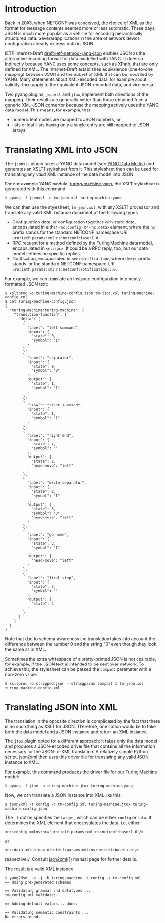 # Introduction #

Back in 2003, when NETCONF was conceived, the choice of XML as the format for message contents seemed more or less automatic. These days, JSON is much more popular as a vehicle for encoding hierarchically structured data. Several applications in the area of network device configuration already express data in JSON.

IETF Internet-Draft [draft-ietf-netmod-yang-json](http://tools.ietf.org/html/draft-ietf-netmod-yang-json) enables JSON as the alternative encoding format for data modelled with YANG. It does so indirectly because YANG uses some concepts, such as XPath, that are only defined for XML. The Internet-Draft establishes equivalence (one-to-one mapping) between JSON and the subset of XML that can be modelled by YANG. Many statements about XML-encoded data, for example about validity, then apply to the equivalent JSON-encoded data, and vice versa.

Two pyang plugins, `jsonxsl` and `jtox`, implement both directions of the mapping. Their results are generally better than those obtained from a generic XML-JSON convertor because the mapping actively uses the YANG data model. This means, for example, that
  * numeric leaf nodes are mapped to JSON numbers, or
  * lists or leaf-lists having only a single entry are still mapped to JSON arrays.

# Translating XML into JSON #

The `jsonxsl` plugin takes a YANG data model (see [YANG Data Model](Tutorial#yang-data-model)) and generates an XSLT1 stylesheet from it. This stylesheet then can be used for translating any _valid_ XML instance of the data model into JSON.

For our example YANG module, [turing-machine.yang](https://github.com/mbj4668/pyang/blob/master/doc/tutorial/examples/turing-machine.yang), the XSLT stylesheet is generated with this command:
```
$ pyang -f jsonxsl -o tm-json.xsl turing-machine.yang
```

We can then use the stylesheet, `tm-json.xsl`, with any XSLT1 processor and translate any valid XML instance document of the following types:
  * Configuration data, or configuration together with state data, encapsulated in either `<nc:config>` or `<nc:data>` element, where the `nc` prefix stands for the standard NETCONF namespace URI `urn:ietf:params:xml:ns:netconf:base:1.0`.
  * RPC request for a method defined by the Turing Machine data model, encapsulated in `<nc:rpc>`. It could be a RPC reply, too, but our data model defines no specific replies.
  * Notification, encapsulated in `<en:notification>`, where the `en` prefix stands for the standard NETCONF namespace URI `urn:ietf:params:xml:ns:netconf:notification:1.0`.

For example, we can translate an instance configuration into neatly formatted JSON text:
```
$ xsltproc -o turing-machine-config.json tm-json.xsl turing-machine-config.xml
$ cat turing-machine-config.json 
{
  "turing-machine:turing-machine": {
    "transition-function": {
      "delta": [
        {
          "label": "left summand",
          "input": {
            "state": 0,
            "symbol": "1"
          }
        },
        {
          "label": "separator",
          "input": {
            "state": 0,
            "symbol": "0"
          },
          "output": {
            "state": 1,
            "symbol": "1"
          }
        },
        {
          "label": "right summand",
          "input": {
            "state": 1,
            "symbol": "1"
          }
        },
        {
          "label": "right end",
          "input": {
            "state": 1,
            "symbol": ""
          },
          "output": {
            "state": 2,
            "head-move": "left"
          }
        },
        {
          "label": "write separator",
          "input": {
            "state": 2,
            "symbol": "1"
          },
          "output": {
            "state": 3,
            "symbol": "0",
            "head-move": "left"
          }
        },
        {
          "label": "go home",
          "input": {
            "state": 3,
            "symbol": "1"
          },
          "output": {
            "head-move": "left"
          }
        },
        {
          "label": "final step",
          "input": {
            "state": 3,
            "symbol": ""
          },
          "output": {
            "state": 4
          }
        }
      ]
    }
  }
}
```

Note that due to schema-awareness the translation takes into account the difference between the number 0 and the string "0" even though they look the same as in XML.

Sometimes the extra whitespace of a pretty-printed JSON is not desirable, for example, if the JSON text is intended to be sent over network. To achieve this, the stylesheet can be passed the `compact` parameter with a non-zero value:
```
$ xsltproc -o stripped.json --stringparam compact 1 tm-json.xsl turing-machine-config.xml
```

# Translating JSON into XML #

The translation in the opposite direction is complicated by the fact that there is no such thing as XSLT for JSON. Therefore, one option would be to take both the data model and a JSON instance and return an XML instance.

The `jtox` plugin opted for a different approach: it takes only the data model and produces a JSON-encoded driver file that contains all the information necessary for the JSON-to-XML translation. A relatively simple Python script, [json2xml](https://github.com/mbj4668/pyang/blob/master/bin/json2xml) then uses this driver file for translating any valid JSON instance to XML.

For example, this command produces the driver file for our Turing Machine model:
```
$ pyang -f jtox -o turing-machine.jtox turing-machine.yang
```

Now, we can translate a JSON instance into XML like this:
```
$ json2xml -t config -o tm-config.xml turing-machine.jtox turing-machine-config.json
```

The `-t` option specifies the `target`, which can be either `config` or `data`. It determines the XML element that encapsulates the data, i.e. either
```
<nc:config xmlns:nc="urn:ietf:params:xml:ns:netconf:base:1.0"/> 
```

or
```
<nc:data xmlns:nc="urn:ietf:params:xml:ns:netconf:base:1.0"/>
```
respectively. Consult [json2xml(1)](http://www.yang-central.org/twiki/pub/Main/YangTools/json2xml.1.html) manual page for further details.

The result is a valid XML instance:
```
$ yang2dsdl -s -j -b turing-machine -t config -v tm-config.xml
== Using pre-generated schemas

== Validating grammar and datatypes ...
tm-config.xml validates.

== Adding default values... done.

== Validating semantic constraints ...
No errors found.
```



<a href='Hidden comment: 
Local Variables:
mode: fundamental
mode: visual-line
End:
'></a>